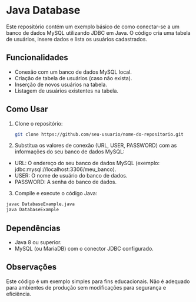 # Java Database 

Este repositório contém um exemplo básico de como conectar-se a um banco de dados MySQL utilizando JDBC em Java. O código cria uma tabela de usuários, insere dados e lista os usuários cadastrados.

## Funcionalidades

- Conexão com um banco de dados MySQL local.
- Criação de tabela de usuários (caso não exista).
- Inserção de novos usuários na tabela.
- Listagem de usuários existentes na tabela.

## Como Usar

1. Clone o repositório:
   ```bash
   git clone https://github.com/seu-usuario/nome-do-repositorio.git

2. Substitua os valores de conexão (URL, USER, PASSWORD) com as informações do seu banco de dados MySQL:
- URL: O endereço do seu banco de dados MySQL (exemplo: jdbc:mysql://localhost:3306/meu_banco).
- USER: O nome de usuário do banco de dados.
- PASSWORD: A senha do banco de dados.

3. Compile e execute o código Java:
```bash
javac DatabaseExample.java
java DatabaseExample
```

## Dependências
- Java 8 ou superior.
- MySQL (ou MariaDB) com o conector JDBC configurado.

## Observações
Este código é um exemplo simples para fins educacionais. Não é adequado para ambientes de produção sem modificações para segurança e eficiência.
